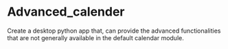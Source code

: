 # Advanced_calender
Create a desktop python app that, can provide the advanced functionalities that are not generally available in the default calendar module.
